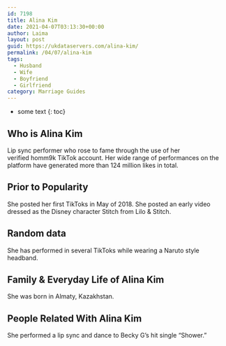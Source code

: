 ```yaml
---
id: 7198
title: Alina Kim
date: 2021-04-07T03:13:30+00:00
author: Laima
layout: post
guid: https://ukdataservers.com/alina-kim/
permalink: /04/07/alina-kim
tags:
  - Husband
  - Wife
  - Boyfriend
  - Girlfriend
category: Marriage Guides
---
```


* some text
{: toc}


## Who is Alina Kim
                  
                  
                  
Lip sync performer who rose to fame through the use of her verified homm9k TikTok account. Her wide range of performances on the platform have generated more than 124 million likes in total.
                  
              
            
              
            
                
                
                
## Prior to Popularity
                  
                  
                  
She posted her first TikToks in May of 2018. She posted an early video dressed as the Disney character Stitch from Lilo & Stitch.
                  
              
            
              
            
                
                
                
## Random data
                  
                  
                  
She has performed in several TikToks while wearing a Naruto style headband.
                  
              
            
              
            
                
                
                
## Family & Everyday Life of Alina Kim
                  
                  
                  
She was born in Almaty, Kazakhstan. 
                  
              
            
              
            
                
                
                
## People Related With Alina Kim
                  
                  
                  
She performed a lip sync and dance to Becky G&#8217;s hit single &#8220;Shower.&#8221; 
                  
              
            
              
            
                
              
            
              
              
            
            
              
            
          
          
          